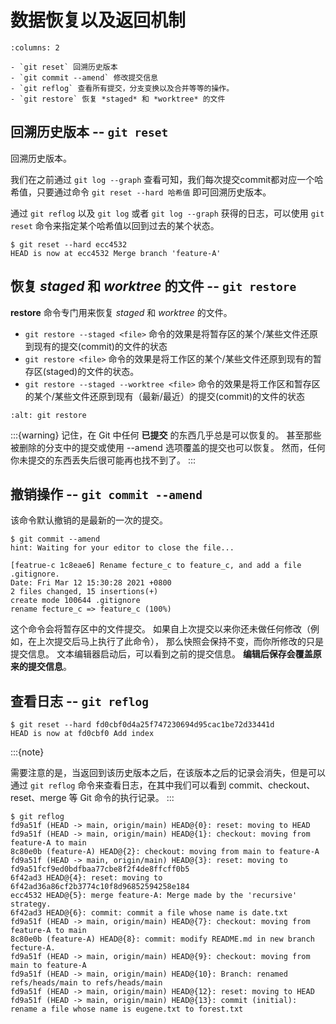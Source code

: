 # 数据恢复以及返回机制

```{hlist}
:columns: 2

- `git reset` 回溯历史版本
- `git commit --amend` 修改提交信息
- `git reflog` 查看所有提交，分支变换以及合并等等的操作。
- `git restore` 恢复 *staged* 和 *worktree* 的文件
```

## 回溯历史版本 -- `git reset` 

回溯历史版本。

我们在之前通过 `git log --graph` 查看可知，我们每次提交commit都对应一个哈希值，只要通过命令 `git reset --hard 哈希值` 即可回溯历史版本。

通过 `git reflog` 以及 `git log` 或者 `git log --graph` 获得的日志，可以使用 `git reset` 命令来指定某个哈希值以回到过去的某个状态。

```shell
$ git reset --hard ecc4532
HEAD is now at ecc4532 Merge branch 'feature-A'
```

## 恢复 *staged* 和 *worktree* 的文件 -- `git restore`

**restore** 命令专门用来恢复 *staged* 和 *worktree* 的文件。

- `git restore --staged <file>` 命令的效果是将暂存区的某个/某些文件还原到现有的提交(commit)的文件的状态
- `git restore <file>` 命令的效果是将工作区的某个/某些文件还原到现有的暂存区(staged)的文件的状态。
- `git restore --staged --worktree <file>` 命令的效果是将工作区和暂存区的某个/某些文件还原到现有（最新/最近）的提交(commit)的文件的状态

```{image} ../img/git-restore.png
:alt: git restore
```

:::{warning}
记住，在 Git 中任何 **已提交** 的东西几乎总是可以恢复的。 甚至那些被删除的分支中的提交或使用 --amend 选项覆盖的提交也可以恢复。 然而，任何你未提交的东西丢失后很可能再也找不到了。
:::

## 撤销操作 -- `git commit --amend` 

该命令默认撤销的是最新的一次的提交。

```shell
$ git commit --amend
hint: Waiting for your editor to close the file...

[featrue-c 1c8eae6] Rename fecture_c to feature_c, and add a file .gitignore.
Date: Fri Mar 12 15:30:28 2021 +0800
2 files changed, 15 insertions(+)
create mode 100644 .gitignore
rename fecture_c => feature_c (100%)
```

这个命令会将暂存区中的文件提交。 如果自上次提交以来你还未做任何修改（例如，在上次提交后马上执行了此命令）， 那么快照会保持不变，而你所修改的只是提交信息。
文本编辑器启动后，可以看到之前的提交信息。 **编辑后保存会覆盖原来的提交信息**。



## 查看日志 -- `git reflog`

```shell
$ git reset --hard fd0cbf0d4a25f747230694d95cac1be72d33441d
HEAD is now at fd0cbf0 Add index
```

:::{note}

需要注意的是，当返回到该历史版本之后，在该版本之后的记录会消失，但是可以通过 `git reflog` 命令来查看日志，在其中我们可以看到 commit、checkout、reset、merge 等 Git 命令的执行记录。
:::

```shell
$ git reflog
fd9a51f (HEAD -> main, origin/main) HEAD@{0}: reset: moving to HEAD
fd9a51f (HEAD -> main, origin/main) HEAD@{1}: checkout: moving from feature-A to main
8c80e0b (feature-A) HEAD@{2}: checkout: moving from main to feature-A
fd9a51f (HEAD -> main, origin/main) HEAD@{3}: reset: moving to fd9a51fcf9ed0bdfbaa77cbe8f2f4de8ffcff0b5
6f42ad3 HEAD@{4}: reset: moving to 6f42ad36a86cf2b3774c10f8d96852594258e184
ecc4532 HEAD@{5}: merge feature-A: Merge made by the 'recursive' strategy.
6f42ad3 HEAD@{6}: commit: commit a file whose name is date.txt
fd9a51f (HEAD -> main, origin/main) HEAD@{7}: checkout: moving from feature-A to main
8c80e0b (feature-A) HEAD@{8}: commit: modify README.md in new branch fecture-A.
fd9a51f (HEAD -> main, origin/main) HEAD@{9}: checkout: moving from main to feature-A
fd9a51f (HEAD -> main, origin/main) HEAD@{10}: Branch: renamed refs/heads/main to refs/heads/main
fd9a51f (HEAD -> main, origin/main) HEAD@{12}: reset: moving to HEAD
fd9a51f (HEAD -> main, origin/main) HEAD@{13}: commit (initial): rename a file whose name is eugene.txt to forest.txt
```

